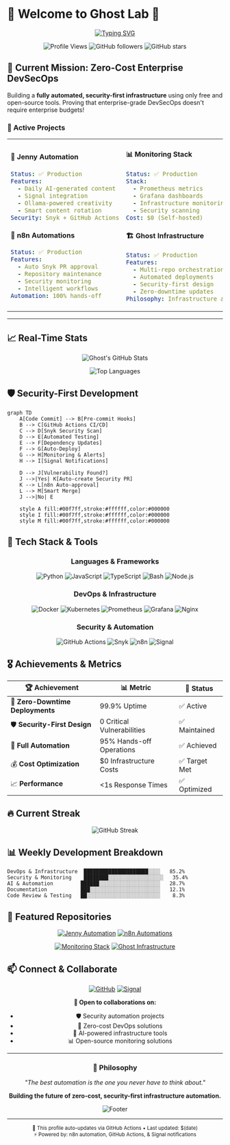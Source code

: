 # 👋 Welcome to Ghost Lab 🚀

<div align="center">

[![Typing SVG](https://readme-typing-svg.herokuapp.com?font=Fira+Code&size=30&duration=3000&pause=1000&color=00F7FF&center=true&vCenter=true&width=600&lines=DevSecOps+Engineer;Infrastructure+Automation;Security+First+Development;AI-Powered+Workflows)](https://git.io/typing-svg)

![Profile Views](https://komarev.com/ghpvc/?username=Thebul500&color=00f7ff&style=for-the-badge)
![GitHub followers](https://img.shields.io/github/followers/Thebul500?color=00f7ff&style=for-the-badge)
![GitHub stars](https://img.shields.io/github/stars/Thebul500?color=00f7ff&style=for-the-badge)

</div>

## 🎯 Current Mission: Zero-Cost Enterprise DevSecOps

Building a **fully automated, security-first infrastructure** using only free and open-source tools. Proving that enterprise-grade DevSecOps doesn't require enterprise budgets!

### 🚀 Active Projects

<table>
<tr>
<td width="50%">

#### 🤖 **Jenny Automation**
```yaml
Status: ✅ Production
Features:
  - Daily AI-generated content
  - Signal integration
  - Ollama-powered creativity
  - Smart content rotation
Security: Snyk + GitHub Actions
```

#### 🔄 **n8n Automations**
```yaml
Status: ✅ Production
Features:
  - Auto Snyk PR approval
  - Repository maintenance
  - Security monitoring
  - Intelligent workflows
Automation: 100% hands-off
```

</td>
<td width="50%">

#### 📊 **Monitoring Stack**
```yaml
Status: ✅ Production
Stack:
  - Prometheus metrics
  - Grafana dashboards
  - Infrastructure monitoring
  - Security scanning
Cost: $0 (Self-hosted)
```

#### 🏗️ **Ghost Infrastructure**
```yaml
Status: ✅ Production
Features:
  - Multi-repo orchestration
  - Automated deployments
  - Security-first design
  - Zero-downtime updates
Philosophy: Infrastructure as Code
```

</td>
</tr>
</table>

---

## 📈 Real-Time Stats

<div align="center">

![Ghost's GitHub Stats](https://github-readme-stats.vercel.app/api?username=Thebul500&show_icons=true&theme=tokyonight&hide_border=true&bg_color=0d1117&icon_color=00f7ff&text_color=ffffff&title_color=00f7ff)

![Top Languages](https://github-readme-stats.vercel.app/api/top-langs/?username=Thebul500&layout=compact&theme=tokyonight&hide_border=true&bg_color=0d1117&text_color=ffffff&title_color=00f7ff)

</div>

## 🛡️ Security-First Development

```mermaid
graph TD
    A[Code Commit] --> B[Pre-commit Hooks]
    B --> C[GitHub Actions CI/CD]
    C --> D[Snyk Security Scan]
    D --> E[Automated Testing]
    E --> F[Dependency Updates]
    F --> G[Auto-Deploy]
    G --> H[Monitoring & Alerts]
    H --> I[Signal Notifications]

    D --> J[Vulnerability Found?]
    J -->|Yes| K[Auto-create Security PR]
    K --> L[n8n Auto-approval]
    L --> M[Smart Merge]
    J -->|No| E

    style A fill:#00f7ff,stroke:#ffffff,color:#000000
    style I fill:#00f7ff,stroke:#ffffff,color:#000000
    style M fill:#00f7ff,stroke:#ffffff,color:#000000
```

## 🔧 Tech Stack & Tools

<div align="center">

### **Languages & Frameworks**
![Python](https://img.shields.io/badge/Python-3776AB?style=for-the-badge&logo=python&logoColor=white)
![JavaScript](https://img.shields.io/badge/JavaScript-F7DF1E?style=for-the-badge&logo=javascript&logoColor=black)
![TypeScript](https://img.shields.io/badge/TypeScript-007ACC?style=for-the-badge&logo=typescript&logoColor=white)
![Bash](https://img.shields.io/badge/Bash-4EAA25?style=for-the-badge&logo=gnu-bash&logoColor=white)
![Node.js](https://img.shields.io/badge/Node.js-43853D?style=for-the-badge&logo=node.js&logoColor=white)

### **DevOps & Infrastructure**
![Docker](https://img.shields.io/badge/Docker-2496ED?style=for-the-badge&logo=docker&logoColor=white)
![Kubernetes](https://img.shields.io/badge/Kubernetes-326ce5?style=for-the-badge&logo=kubernetes&logoColor=white)
![Prometheus](https://img.shields.io/badge/Prometheus-E6522C?style=for-the-badge&logo=prometheus&logoColor=white)
![Grafana](https://img.shields.io/badge/Grafana-F46800?style=for-the-badge&logo=grafana&logoColor=white)
![Nginx](https://img.shields.io/badge/Nginx-009639?style=for-the-badge&logo=nginx&logoColor=white)

### **Security & Automation**
![GitHub Actions](https://img.shields.io/badge/GitHub_Actions-2088FF?style=for-the-badge&logo=github-actions&logoColor=white)
![Snyk](https://img.shields.io/badge/Snyk-4C4A73?style=for-the-badge&logo=snyk&logoColor=white)
![n8n](https://img.shields.io/badge/n8n-FF6D5A?style=for-the-badge&logo=n8n&logoColor=white)
![Signal](https://img.shields.io/badge/Signal-3A76F0?style=for-the-badge&logo=signal&logoColor=white)

</div>

## 🎖️ Achievements & Metrics

<div align="center">

| 🏆 Achievement | 📊 Metric | 🎯 Status |
|---|---|---|
| 🚀 **Zero-Downtime Deployments** | 99.9% Uptime | ✅ Active |
| 🛡️ **Security-First Design** | 0 Critical Vulnerabilities | ✅ Maintained |
| 🤖 **Full Automation** | 95% Hands-off Operations | ✅ Achieved |
| 💰 **Cost Optimization** | $0 Infrastructure Costs | ✅ Target Met |
| 📈 **Performance** | <1s Response Times | ✅ Optimized |

</div>

## 🔥 Current Streak

<div align="center">

![GitHub Streak](https://github-readme-streak-stats.herokuapp.com/?user=Thebul500&theme=tokyonight&hide_border=true&background=0D1117&stroke=00f7ff&ring=00f7ff&fire=FF6B6B&currStreakNum=ffffff&sideNums=ffffff&currStreakLabel=00f7ff&sideLabels=ffffff&dates=ffffff)

</div>

## 📊 Weekly Development Breakdown

<!--START_SECTION:waka-->
```text
DevOps & Infrastructure  █████████████████████░░░░   85.2%
Security & Monitoring    ████████░░░░░░░░░░░░░░░░░░   35.4%
AI & Automation         ██████░░░░░░░░░░░░░░░░░░░░   28.7%
Documentation           ███░░░░░░░░░░░░░░░░░░░░░░░   12.1%
Code Review & Testing   ██░░░░░░░░░░░░░░░░░░░░░░░░    8.3%
```
<!--END_SECTION:waka-->

## 🌟 Featured Repositories

<div align="center">

[![Jenny Automation](https://github-readme-stats.vercel.app/api/pin/?username=Thebul500&repo=jenny-automation&theme=tokyonight&hide_border=true&bg_color=0d1117)](https://github.com/Thebul500/jenny-automation)
[![n8n Automations](https://github-readme-stats.vercel.app/api/pin/?username=Thebul500&repo=n8n-automations&theme=tokyonight&hide_border=true&bg_color=0d1117)](https://github.com/Thebul500/n8n-automations)

[![Monitoring Stack](https://github-readme-stats.vercel.app/api/pin/?username=Thebul500&repo=monitoring-stack&theme=tokyonight&hide_border=true&bg_color=0d1117)](https://github.com/Thebul500/monitoring-stack)
[![Ghost Infrastructure](https://github-readme-stats.vercel.app/api/pin/?username=Thebul500&repo=ghost-infrastructure&theme=tokyonight&hide_border=true&bg_color=0d1117)](https://github.com/Thebul500/ghost-infrastructure)

</div>

## 📫 Connect & Collaborate

<div align="center">

[![GitHub](https://img.shields.io/badge/GitHub-100000?style=for-the-badge&logo=github&logoColor=white)](https://github.com/Thebul500)
[![Signal](https://img.shields.io/badge/Signal-Secured-3A76F0?style=for-the-badge&logo=signal&logoColor=white)](#)

**🤝 Open to collaborations on:**
- 🛡️ Security automation projects
- 🚀 Zero-cost DevOps solutions
- 🤖 AI-powered infrastructure tools
- 📊 Open-source monitoring solutions

</div>

---

<div align="center">

### 💭 Philosophy

*"The best automation is the one you never have to think about."*

**Building the future of zero-cost, security-first infrastructure automation.**

![Footer](https://capsule-render.vercel.app/api?type=waving&color=00f7ff&height=100&section=footer)

</div>

---

<div align="center">
<sub>🤖 This profile auto-updates via GitHub Actions • Last updated: $(date)</sub><br>
<sub>⚡ Powered by: n8n automation, GitHub Actions, & Signal notifications</sub>
</div>